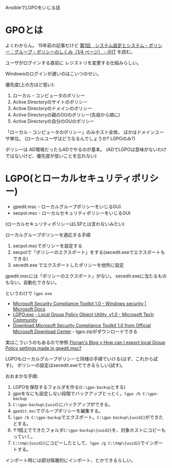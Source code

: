 AnsibleでLGPOをいじる話

# GPOとは

よくわからん。
15年前の記事だけど
[第1回　システム設定とシステム・ポリシー：グループ・ポリシーのしくみ（1/4 ページ） - ＠IT](https://www.atmarkit.co.jp/ait/articles/0601/31/news107.html) を読む。

ユーザがログインする直前に
レジストリを変更する仕組みらしい。

Windowsのログインが遅いのはこいつのせい。

優先度(上の方ほど低い):
1. ローカル・コンピュータのポリシー
1. Active Directoryのサイトのポリシー
1. Active Directoryのドメインのポリシー
1. Active Directoryの親のOUのポリシー(先祖から順に)
1. Active Directoryの自分のOUのポリシー

「ローカル・コンピュータのポリシー」のみホスト全体。
ほかはドメインユーザ単位。
(ローカルユーザはどうなるんでしょうか? LGPOのみ?)

ポリシーは
AD環境だったらADでやるのが基本。
(ADでLGPOは意味がないわけではないけど、優先度が低いことを忘れない)


# LGPO(とローカルセキュリティポリシー)

- gpedit.msc - ローカルグループポリシーをいじるGUI
- secpol.msc - ローカルセキュリティポリシーをいじるGUI

(ローカルセキュリティポリシーはLSPとは言わないみたい)

ローカルグループポリシーを適応する手順
1. secpol.mscでポリシーを設定する
2. secpolで「ポリシーのエクスポート」をする(secedit.exeでエクスポートもできる)
3. secedit.exe でエクスポートしたポリシーを他所に設定

gpedit.mscには「ポリシーのエクスポート」がない。
secedit.exeに当たるものもない。自動化できない。

というわけで `lgpo.exe`
- [Microsoft Security Compliance Toolkit 1.0 - Windows security | Microsoft Docs](https://docs.microsoft.com/ja-jp/windows/security/threat-protection/security-compliance-toolkit-10)
- [LGPO.exe - Local Group Policy Object Utility, v1.0 - Microsoft Tech Community](https://techcommunity.microsoft.com/t5/microsoft-security-baselines/lgpo-exe-local-group-policy-object-utility-v1-0/ba-p/701045)
- [Download Microsoft Security Compliance Toolkit 1.0 from Official Microsoft Download Center](https://www.microsoft.com/en-us/download/details.aspx?id=55319) - lgpo.zipがダウンロードできる

実はこういうのもあるので参照
[Florian's Blog » How can I export local Group Policy settings made in gpedit.msc?](http://www.frickelsoft.net/blog/?p=31)

LGPOもローカルグループポリシーと同様の手順でいける(はず、これから試す)。
ポリシーの設定はsecedit.exeでできるらしい(試す)。

おおまかな手順:

1. LGPOを保存するフォルダを作る(`C:\gpo-backup`とする)
2. gpoをなにも設定しない段階でバックアップとっとく。`lgpo /b C:\gpo-backup`
3. `C:\gpo-backup\{uuid}`にバックアップができる。
4. `gpedit.msc`でグループポリシーを編集する。
5. `lgpo /b C:\gpo-backup`でエクスポート。`C:\gpo-backup\{uuid2}`ができたとする。
6. ↑1個上でできたフォルダ`C:\gpo-backup\{uuid2}`を、対象ホストにコピーもっていく。
7. `C:\tmp\{uuid2}`にコピーしたとして、`lgpo /g C:\tmp\{uuid2}`でインポートする。

インポート時には部分階層的にインポート、とかできるらしい。